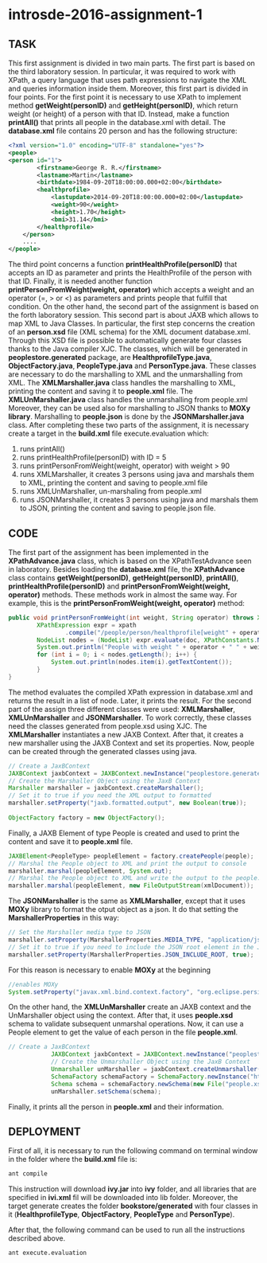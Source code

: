 # introsde-2016-assignment-1

## TASK

This first assignment is divided in two main parts.
The first part is based on the third laboratory session. In particular, it was required to work with XPath, a query language that uses path expressions to navigate the XML and queries information inside them. Moreover, this first part is divided in four points. For the first point it is necessary to use XPath to implement method **getWeight(personID)** and **getHeight(personID)**, which return weight (or height) of a person with that ID. Instead, make a function **printAll()** that prints all people in the database.xml with detail. The **database.xml** file contains 20 person and has the following structure:


```xml
<?xml version="1.0" encoding="UTF-8" standalone="yes"?>
<people>
<person id="1">
        <firstname>George R. R.</firstname>
        <lastname>Martin</lastname>
        <birthdate>1984-09-20T18:00:00.000+02:00</birthdate>
        <healthprofile>
            <lastupdate>2014-09-20T18:00:00.000+02:00</lastupdate>
            <weight>90</weight>
            <height>1.70</height>
            <bmi>31.14</bmi>
        </healthprofile>
    </person>
    ....   
</people>   
```

The third point concerns a function **printHealthProfile(personID)** that accepts an ID as parameter and prints the HealthProfile of the person with that ID. Finally, it is needed another function **printPersonFromWeight(weight, operator)** which accepts a weight and an operator (=, > or <) as parameters and prints people that fulfill that condition.
On the other hand, the second part of the assignment is based on the forth laboratory session. This second part is about JAXB which allows to map XML to Java Classes. In particular, the first step concerns the creation of an **person.xsd** file (XML schema) for the XML document database.xml. Through this XSD file is possible to automatically generate four classes thanks to the Java compiler XJC. The classes, which will be generated in **peoplestore.generated** package, are **HealthprofileType.java**, **ObjectFactory.java**, **PeopleType.java** and **PersonType.java**. These classes are necessary to do the marshalling to XML and the unmarshalling from XML. The **XMLMarshaller.java** class handles the marshalling to XML, printing the content and saving it to **people.xml** file. The **XMLUnMarshaller.java** class handles the unmarshalling from people.xml
Moreover, they can be used also for marshalling to JSON thanks to **MOXy library**. Marshalling to **people.json** is done by the **JSONMarshaller.java** class.
After completing these two parts of the assignment, it is necessary create a target in the **build.xml** file execute.evaluation which:

1. runs printAll()
2. runs printHealthProfile(personID) with ID = 5
3. runs printPersonFromWeight(weight, operator) with weight > 90
4. runs XMLMarshaller, it creates 3 persons using java and marshals them to XML, printing the content and saving to people.xml file
5. runs XMLUnMarshaller, un-marshaling from people.xml
6. runs JSONMarshaller, it creates 3 persons using java and marshals them to JSON, printing the content and saving to people.json file.

## CODE
The first part of the assignment has been implemented in the **XPathAdvance.java** class, which is based on the XPathTestAdvance seen in laboratory. Besides loading the **database.xml** file, the **XPathAdvance** class contains **getWeight(personID)**, **getHeight(personID)**, **printAll()**, **printHealthProfile(personID)** and **printPersonFromWeight(weight, operator)** methods. These methods work in almost the same way. For example, this is the **printPersonFromWeight(weight, operator)** method:
```java
public void printPersonFromWeight(int weight, String operator) throws XPathExpressionException {
		XPathExpression expr = xpath
				.compile("/people/person/healthprofile[weight" + operator + "" + weight + "]/parent::person");
		NodeList nodes = (NodeList) expr.evaluate(doc, XPathConstants.NODESET);
		System.out.println("People with weight " + operator + " " + weight + "Kg:");
		for (int i = 0; i < nodes.getLength(); i++) {
			System.out.println(nodes.item(i).getTextContent());
		}
}
  ```
The method evaluates the compiled XPath expression in database.xml and returns the result in a list of node. Later, it prints the result.
For the second part of the assign three different classes were used: **XMLMarshaller**, **XMLUnMarshaller** and **JSONMarshaller**. To work correctly, these classes need the classes generated from people.xsd using XJC.
The **XMLMarshaller** instantiates a new JAXB Context. After that, it creates a new marshaller using the JAXB Context and set its properties. Now, people can be created through the generated classes using java.

```java
// Create a JaxBContext
JAXBContext jaxbContext = JAXBContext.newInstance("peoplestore.generated");
// Create the Marshaller Object using the JaxB Context
Marshaller marshaller = jaxbContext.createMarshaller();
// Set it to true if you need the XML output to formatted
marshaller.setProperty("jaxb.formatted.output", new Boolean(true));
			
ObjectFactory factory = new ObjectFactory();
  ```
  
Finally, a JAXB Element of type People is created and used to print the content and save it to **people.xml** file.

```java
JAXBElement<PeopleType> peopleElement = factory.createPeople(people);
// Marshal the People object to XML and print the output to console
marshaller.marshal(peopleElement, System.out);
// Marshal the People object to XML and write the output to the people.xml file
marshaller.marshal(peopleElement, new FileOutputStream(xmlDocument));
  ```
  
The **JSONMarshaller** is the same as **XMLMarshaller**, except that it uses **MOXy** library to format the otput object as a json. It do that setting the **MarshallerProperties** in this way:

```java
// Set the Marshaller media type to JSON
marshaller.setProperty(MarshallerProperties.MEDIA_TYPE, "application/json");
// Set it to true if you need to include the JSON root element in the JSON output
marshaller.setProperty(MarshallerProperties.JSON_INCLUDE_ROOT, true);
  ```
  
For this reason is necessary to enable **MOXy** at the beginning

```java
//enables MOXy
System.setProperty("javax.xml.bind.context.factory", "org.eclipse.persistence.jaxb.JAXBContextFactory");
  ```
  
On the other hand, the **XMLUnMarshaller** create an JAXB context and the UnMarshaller object using the context. After that, it uses **people.xsd** schema to validate subsequent unmarshal operations. Now, it can use a People element to get the value of each person in the file **people.xml**.

```java
// Create a JaxBContext
			JAXBContext jaxbContext = JAXBContext.newInstance("peoplestore.generated");
			// Create the Unmarshaller Object using the JaxB Context
			Unmarshaller unMarshaller = jaxbContext.createUnmarshaller();
			SchemaFactory schemaFactory = SchemaFactory.newInstance("http://www.w3.org/2001/XMLSchema");
			Schema schema = schemaFactory.newSchema(new File("people.xsd"));
			unMarshaller.setSchema(schema);
  ```
  
Finally, it prints all the person in **people.xml** and their information.

## DEPLOYMENT
First of all, it is necessary to run the following command on terminal window in the folder where the **build.xml** file is:
```sh
ant compile
```

This instruction will download **ivy.jar** into **ivy** folder, and all libraries that are specified in **ivi.xml** fil will be downloaded into lib folder. Moreover, the target generate creates the folder **bookstore/generated** with four classes in it (**HealthprofileType**, **ObjectFactory**, **PeopleType** and **PersonType**).

After that, the following command can be used to run all the instructions described above.
```sh
ant execute.evaluation
```
